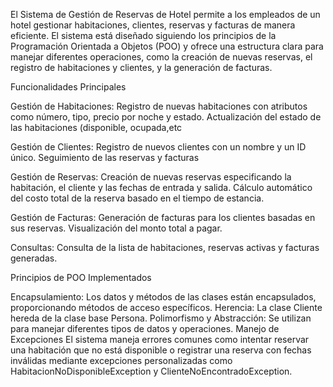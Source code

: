 El Sistema de Gestión de Reservas de Hotel permite a los empleados de un hotel gestionar habitaciones, clientes, reservas y facturas de manera eficiente. El sistema está diseñado siguiendo los principios de la Programación Orientada a Objetos (POO) y ofrece una estructura clara para manejar diferentes operaciones, como la creación de nuevas reservas, el registro de habitaciones y clientes, y la generación de facturas.

Funcionalidades Principales

Gestión de Habitaciones:
Registro de nuevas habitaciones con atributos como número, tipo, precio por noche y estado.
Actualización del estado de las habitaciones (disponible, ocupada,etc

Gestión de Clientes:
Registro de nuevos clientes con un nombre y un ID único.
Seguimiento de las reservas y facturas

Gestión de Reservas:
Creación de nuevas reservas especificando la habitación, el cliente y las fechas de entrada y salida.
Cálculo automático del costo total de la reserva basado en el tiempo de estancia.

Gestión de Facturas:
Generación de facturas para los clientes basadas en sus reservas.
Visualización del monto total a pagar.

Consultas:
Consulta de la lista de habitaciones, reservas activas y facturas generadas.

Principios de POO Implementados

Encapsulamiento: Los datos y métodos de las clases están encapsulados, proporcionando métodos de acceso específicos.
Herencia: La clase Cliente hereda de la clase base Persona.
Polimorfismo y Abstracción: Se utilizan para manejar diferentes tipos de datos y operaciones.
Manejo de Excepciones
El sistema maneja errores comunes como intentar reservar una habitación que no está disponible o registrar una reserva con fechas inválidas mediante excepciones personalizadas como HabitacionNoDisponibleException y ClienteNoEncontradoException.
